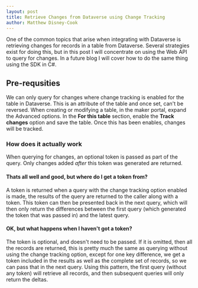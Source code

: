 ```yaml
---
layout: post
title: Retrieve Changes from Dataverse using Change Tracking
author: Matthew Disney-Cook
---
```


One of the common topics that arise when integrating with Dataverse is retrieving changes for records in a table from Dataverse. Several strategies exist for doing this, but in this post I will concentrate on using the Web API to query for changes. In a future blog I will cover how to do the same thing using the SDK in C#.

## Pre-requsities
We can only query for changes where change tracking is enabled for the table in Dataverse. This is an attribute of the table and once set, can't be reversed. When creating or modifying a table, in the maker portal, expand the Advanced options. In the **For this table** section, enable the **Track changes** option and save the table. Once this has been enables, changes will be tracked.

### How does it actually work
When querying for changes, an optional token is passed as part of the query. Only changes added *after* this token was generated are returned.

#### Thats all well and good, but where do I get a token from?
A token is returned when a query with the change tracking option enabled is made, the results of the query are returned to the caller along with a token. This token can then be presented back in the next query, which will then only return the differences between the first query (which generated the token that was passed in) and the latest query.

#### OK, but what happens when I haven't got a token?
The token is optional, and doesn't need to be passed. If it is omitted, then all the records are returned, this is pretty much the same as querying without using the change tracking option, except for one key difference, we get a token included in the results as well as the complete set of records, so we can pass that in the next query. Using this pattern, the first query (without any token) will retrieve all records, and then subsequent queries will only return the deltas. 